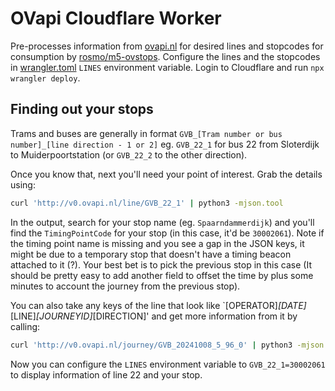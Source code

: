 # OVapi Cloudflare Worker

Pre-processes information from [ovapi.nl](https://ovapi.nl) for desired lines and stopcodes for consumption 
by [rosmo/m5-ovstops](https://github.com/rosmo/m5paper-ovstops). Configure the lines and the stopcodes in 
[wrangler.toml](wrangler.toml) `LINES` environment variable. Login to Cloudflare and run `npx wrangler deploy`. 

## Finding out your stops

Trams and buses are generally in format `GVB_[Tram number or bus number]_[line direction - 1 or 2]` eg. `GVB_22_1` for bus 22
from Sloterdijk to Muiderpoortstation (or `GVB_22_2` to the other direction).

Once you know that, next you'll need your point of interest. Grab the details using:
```sh
curl 'http://v0.ovapi.nl/line/GVB_22_1' | python3 -mjson.tool
```

In the output, search for your stop name (eg. `Spaarndammerdijk`) and you'll find the `TimingPointCode` for
your stop (in this case, it'd be `30002061`). Note if the timing point name is missing and you see a gap in
the JSON keys, it might be due to a temporary stop that doesn't have a timing beacon attached to it (?). Your
best bet is to pick the previous stop in this case (It should be pretty easy to add another field to offset
the time by plus some minutes to account the journey from the previous stop).

You can also take any keys of the line that look like `[OPERATOR]_[DATE]_[LINE]_[JOURNEYID]_[DIRECTION]' and
get more information from it by calling:
```sh
curl 'http://v0.ovapi.nl/journey/GVB_20241008_5_96_0' | python3 -mjson.tool
```

Now you can configure the `LINES` environment variable to `GVB_22_1=30002061` to display information
of line 22 and your stop.



